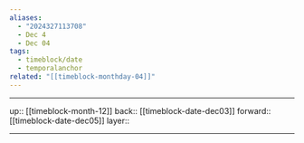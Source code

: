 ```yaml
---
aliases:
  - "2024327113708"
  - Dec 4
  - Dec 04
tags:
  - timeblock/date
  - temporalanchor
related: "[[timeblock-monthday-04]]"
---
```




***

up:: [[timeblock-month-12]]
back:: [[timeblock-date-dec03]]
forward:: [[timeblock-date-dec05]]
layer:: 

***

